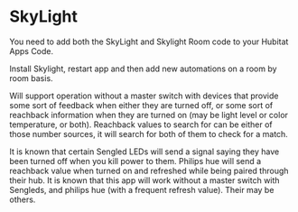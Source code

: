 # SkyLight

You need to add both the SkyLight and Skylight Room code to your Hubitat Apps Code.

Install Skylight, restart app and then add new automations on a room by room basis.

Will support operation without a master switch with devices that provide some sort of feedback when either they are turned off, or some sort of reachback information when they are turned on (may be light level or color temperature, or both). Reachback values to search for can be either of those number sources, it will search for both of them to check for a match.

It is known that certain Sengled LEDs will send a signal saying they have been turned off when you kill power to them.  Philips hue will send a reachback value when turned on and refreshed while being paired through their hub. It is known that this app will work without a master switch with Sengleds, and philips hue (with a frequent refresh value). Their may be others.
